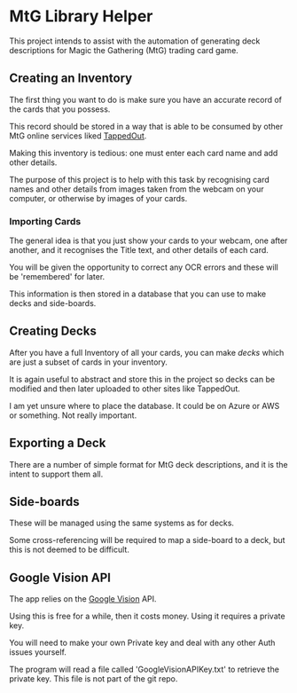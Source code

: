 # MtG Library Helper

This project intends to assist with the automation of generating deck descriptions for Magic the Gathering (MtG) trading card game.

## Creating an Inventory

The first thing you want to do is make sure you have an accurate record of the cards that you possess.

This record should be stored in a way that is able to be consumed by other MtG online services liked [TappedOut](http://www.tappedout.com).

Making this inventory is tedious: one must enter each card name and add other details.

The purpose of this project is to help with this task by recognising card names and other details from images taken from the webcam on your computer, or otherwise by images of your cards.

### Importing Cards

The general idea is that you just show your cards to your webcam, one after another, and it recognises the Title text, and other details of each card.

You will be given the opportunity to correct any OCR errors and these will be 'remembered' for later.

This information is then stored in a database that you can use to make decks and side-boards.

## Creating Decks

After you have a full Inventory of all your cards, you can make *decks* which are just a subset of cards in your inventory.

It is again useful to abstract and store this in the project so decks can be modified and then later uploaded to other sites like TappedOut.

I am yet unsure where to place the database. It could be on Azure or AWS or something. Not really important.

## Exporting a Deck

There are a number of simple format for MtG deck descriptions, and it is the intent to support them all.

## Side-boards

These will be managed using the same systems as for decks.

Some cross-referencing will be required to map a side-board to a deck, but this is not deemed to be difficult.

## Google Vision API

The app relies on the [Google Vision](https://cloud.google.com/vision/) API. 

Using this is free for a while, then it costs money. Using it requires a private key.

You will need to make your own Private key and deal with any other Auth issues yourself.

The program will read a file called 'GoogleVisionAPIKey.txt' to retrieve the private key. This file is not part of the git repo.



